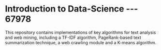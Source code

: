 # Introduction to Data-Science --- 67978
This repository contains implementations of key algorithms for text analysis and web mining, including a TF-IDF algorithm, PageRank-based text summarization technique, a web crawling module and a K-means algorithm.
